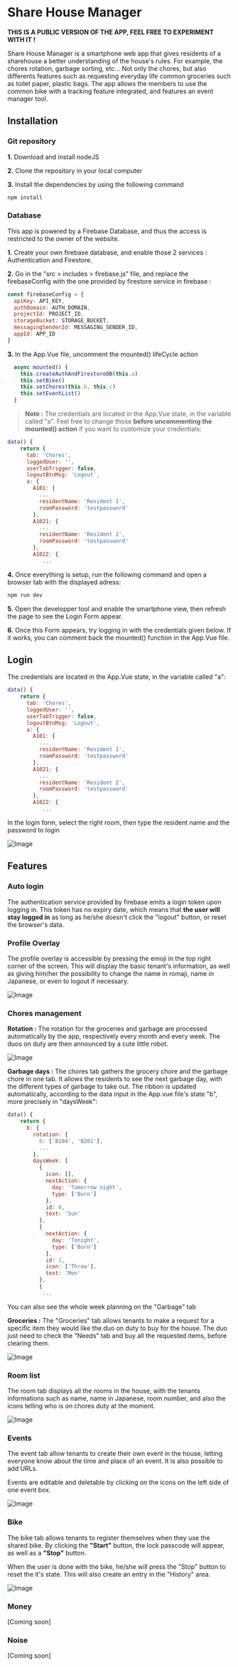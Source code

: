 # Share House Manager

**THIS IS A PUBLIC VERSION OF THE APP, FEEL FREE TO EXPERIMENT WITH IT !**

Share House Manager is a smartphone web app that gives residents of a sharehouse a better understanding of the house's rules. For example, the chores rotation, garbage sorting, etc...
Not only the chores, but also differents features such as requesting everyday life common groceries such as toilet paper, plastic bags. The app allows the members to use the common bike with a tracking feature integrated, and features an event manager tool.

## Installation

### Git repository

**1.** Download and install nodeJS

**2.** Clone the repository in your local computer

**3.** Install the dependencies by using the following command

```bash
npm install
```

### Database

This app is powered by a Firebase Database, and thus the access is restricted to the owner of the website.

**1.** Create your own firebase database, and enable those 2 services : Authentication and Firestore.

**2.** Go in the "src > includes > firebase.js" file, and replace the firebaseConfig with the one provided by firestore service in firebase :

```javascript
const firebaseConfig = {
  apiKey: API_KEY,
  authDomain: AUTH_DOMAIN,
  projectId: PROJECT_ID,
  storageBucket: STORAGE_BUCKET,
  messagingSenderId: MESSAGING_SENDER_ID,
  appId: APP_ID
}
```

**3.** In the App.Vue file, uncomment the mounted() lifeCycle action

```javascript
  async mounted() {
    this.createAuthAndFirestoreDB(this.a)
    this.setBike()
    this.setChores(this.b, this.c)
    this.setEventList()
  }
```

> **Note :**
> The credentials are located in the App.Vue state, in the variable called "a". Feel free to change those **before uncommenting the mounted() action** if you want to customize your credentials:

```javascript
data() {
    return {
      tab: 'Chores',
      loggedUser: '',
      userTabTrigger: false,
      logoutBtnMsg: 'Logout',
      a: {
        A101: {
          ...
          residentName: 'Resident 1',
          roomPassword: 'testpassword'
        },
        A1021: {
          ...
          residentName: 'Resident 2',
          roomPassword: 'testpassword'
        },
        A1022: {
           ...
```

**4.** Once everything is setup, run the following command and open a browser tab with the displayed adress:

```bash
npm run dev
```

**5.** Open the developper tool and enable the smartphone view, then refresh the page to see the Login Form appear.

**6.** Once this Form appears, try logging in with the credentials given below. If it works, you can comment back the mounted() function in the App.Vue file.

## Login

The credentials are located in the App.Vue state, in the variable called "a":

```javascript
data() {
    return {
      tab: 'Chores',
      loggedUser: '',
      userTabTrigger: false,
      logoutBtnMsg: 'Logout',
      a: {
        A101: {
          ...
          residentName: 'Resident 1',
          roomPassword: 'testpassword'
        },
        A1021: {
          ...
          residentName: 'Resident 2',
          roomPassword: 'testpassword'
        },
        A1022: {
           ...
```

In the login form, select the right room, then type the resident name and the password to login

![Image](Media/ShareHouseLogin.gif)

## Features

### Auto login

The authentication service provided by firebase emits a login token upon logging in. This token has no expiry date, which means that **the user will stay logged in** as long as he/she doesn't click the "logout" button, or reset the browser's data.

### Profile Overlay

The profile overlay is accessible by pressing the emoji in the top right corner of the screen. This will display the basic tenant's information, as well as giving him/her the possibility to change the name in romaji, name in Japanese, or even to logout if necessary.

![Image](Media/ShareHouseOverlay.gif)

### Chores management

**Rotation :**
The rotation for the groceries and garbage are processed automatically by the app, respectively every month and every week. The duos on duty are then announced by a cute little robot.

![Image](Media/ShareHouseRobot.gif)

**Garbage days :**
The chores tab gathers the grocery chore and the garbage chore in one tab. It allows the residents to see the next garbage day, with the different types of garbage to take out. The ribbon is updated automatically, according to the data input in the App.vue file's state "b", more precisely in "daysWeek":

```javascript
data() {
    return {
      b: {
        rotation: {
          0: ['B104', 'B201'],
          ...
        },
        daysWeek: [
          {
            icon: [],
            nextAction: {
              day: 'Tomorrow night',
              type: ['Burn']
            },
            id: 0,
            text: 'Sun'
          },
          {
            nextAction: {
              day: 'Tonight',
              type: ['Burn']
            },
            id: 1,
            icon: ['Throw'],
            text: 'Mon'
          },
          {
           ...
```

You can also see the whole week planning on the "Garbage" tab

**Groceries :** The "Groceries" tab allows tenants to make a request for a specific item they would like the duo on duty to buy for the house. The duo just need to check the "Needs" tab and buy all the requested items, before clearing them.

![Image](Media/ShareHouseOrdersNeeds.gif)

### Room list

The room tab displays all the rooms in the house, with the tenants informations such as name, name in Japanese, room number, and also the icons telling who is on chores duty at the moment.

![Image](Media/ShareHouseRooms.gif)

### Events

The event tab allow tenants to create their own event in the house, letting everyone know about the time and place of an event. It is also possible to add URLs.

Events are editable and deletable by clicking on the icons on the left side of one event box.

![Image](Media/ShareHouseEvents.gif)

### Bike

The bike tab allows tenants to register themselves when they use the shared bike. By clicking the **"Start"** button, the lock passcode will appear, as well as a **"Stop"** button.

When the user is done with the bike, he/she will press the "Stop" button to reset the it's state. This will also create an entry in the "History" area.

![Image](Media/ShareHouseBike.gif)

### Money

[Coming soon]

### Noise

[Coming soon]
